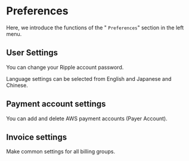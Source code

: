 # Preferences

Here, we introduce the functions of the " `Preferences`" section in the left menu.

## User Settings

You can change your Ripple account password.

Language settings can be selected from English and Japanese and Chinese.

## Payment account settings

You can add and delete AWS payment accounts \(Payer Account\).

## Invoice settings

Make common settings for all billing groups.





